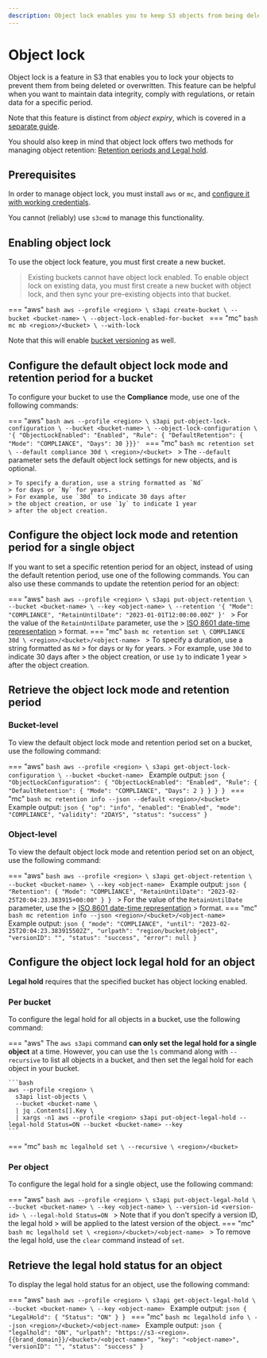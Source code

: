 ```yaml
---
description: Object lock enables you to keep S3 objects from being deleted or overwritten.
---
```

# Object lock


Object lock is a feature in S3 that enables you to lock your objects
to prevent them from being deleted or overwritten. This feature can be
helpful when you want to maintain data integrity, comply with
regulations, or retain data for a specific period.

Note that this feature is distinct from *object expiry*, which is covered in a [separate guide](expiry.md).

You should also keep in mind that object lock offers two methods for managing object retention: [Retention periods and Legal hold](../../../background/object-storage.md#object-lock).

## Prerequisites

In order to manage object lock, you must install `aws` or `mc`, and [configure it with working credentials](credentials.md).

You cannot (reliably) use `s3cmd` to manage this functionality.

## Enabling object lock

To use the object lock feature, you must first create a new bucket.

> Existing buckets cannot have object lock enabled.
> To enable object lock on existing data, you must first create a new bucket with object lock, and then sync your pre-existing objects into that bucket.

=== "aws"
    ```bash
    aws --profile <region> \
      s3api create-bucket \
      --bucket <bucket-name> \
      --object-lock-enabled-for-bucket
    ```
=== "mc"
    ```bash
    mc mb <region>/<bucket> \
      --with-lock
    ```

Note that this will enable [bucket versioning](versioning.md) as well.

## Configure the default object lock mode and retention period for a bucket

To configure your bucket to use the **Compliance** mode,
use one of the following commands:

=== "aws"
    ```bash
    aws --profile <region> \
      s3api put-object-lock-configuration \
      --bucket <bucket-name> \
      --object-lock-configuration \
      '{ "ObjectLockEnabled": "Enabled", "Rule": { "DefaultRetention": { "Mode": "COMPLIANCE", "Days": 30 }}}'
    ```
=== "mc"
    ```bash
    mc retention set \
      --default compliance 30d \
      <region>/<bucket>
    ```
    > The `--default` parameter sets the default object lock settings for new objects, and is optional.

    > To specify a duration, use a string formatted as `Nd`
    > for days or `Ny` for years.
    > For example, use `30d` to indicate 30 days after
    > the object creation, or use `1y` to indicate 1 year
    > after the object creation.

## Configure the object lock mode and retention period for a single object

If you want to set a specific retention period for an object,
instead of using the default retention period, use one of the
following commands. You can also use these commands to update
the retention period for an object:

=== "aws"
    ```bash
    aws --profile <region> \
      s3api put-object-retention \
      --bucket <bucket-name> \
      --key <object-name> \
      --retention '{ "Mode": "COMPLIANCE", "RetainUntilDate": "2023-01-01T12:00:00.00Z" }'
    ```
    > For the value of the `RetainUntilDate` parameter, use the
    > [ISO 8601 date-time representation](https://en.wikipedia.org/wiki/ISO_8601#Combined_date_and_time_representations)
    > format.
=== "mc"
    ```bash
    mc retention set \
      COMPLIANCE 30d \
      <region>/<bucket>/<object-name>
    ```
    > To specify a duration, use a string formatted as `Nd`
    > for days or `Ny` for years.
    > For example, use `30d` to indicate 30 days after
    > the object creation, or use `1y` to indicate 1 year
    > after the object creation.

## Retrieve the object lock mode and retention period

### Bucket-level

To view the default object lock mode and retention period set on
a bucket, use the following command:

=== "aws"
    ```bash
    aws --profile <region> \
      s3api get-object-lock-configuration \
      --bucket <bucket-name>
    ```
    Example output:
    ```json
    {
      "ObjectLockConfiguration": {
        "ObjectLockEnabled": "Enabled",
        "Rule": {
          "DefaultRetention": {
            "Mode": "COMPLIANCE",
            "Days": 2
          }
        }
      }
    }
    ```
=== "mc"
    ```bash
    mc retention info --json --default <region>/<bucket>
    ```
    Example output:
    ```json
    {
      "op": "info",
      "enabled": "Enabled",
      "mode": "COMPLIANCE",
      "validity": "2DAYS",
      "status": "success"
    }
    ```

### Object-level

To view the default object lock mode and retention period set on
an object, use the following command:

=== "aws"
    ```bash
    aws --profile <region> \
      s3api get-object-retention \
      --bucket <bucket-name> \
      --key <object-name>
    ```
    Example output:
    ```json
    {
      "Retention": {
        "Mode": "COMPLIANCE",
        "RetainUntilDate": "2023-02-25T20:04:23.383915+00:00"
      }
    }
    ```
    > For the value of the `RetainUntilDate` parameter, use the
    > [ISO 8601 date-time representation](https://en.wikipedia.org/wiki/ISO_8601#Combined_date_and_time_representations)
    > format.
=== "mc"
    ```bash
    mc retention info --json <region>/<bucket>/<object-name>
    ```
    Example output:
    ```json
    {
      "mode": "COMPLIANCE",
      "until": "2023-02-25T20:04:23.383915502Z",
      "urlpath": "region/bucket/object",
      "versionID": "",
      "status": "success",
      "error": null
    }
    ```


## Configure the object lock legal hold for an object

**Legal hold** requires that the specified bucket
has object locking enabled.

### Per bucket

To configure the legal hold for all objects in a bucket,
use the following command:

=== "aws"
    The `aws s3api`
    command **can only set the legal hold for a single object**
    at a time. However, you can use the `ls` command along with
    `--recursive` to list all objects in a bucket, and then
    set the legal hold for each object in your bucket.

    ```bash
    aws --profile <region> \
      s3api list-objects \
      --bucket <bucket-name \
      | jq .Contents[].Key \
      | xargs -n1 aws --profile <region> s3api put-object-legal-hold --legal-hold Status=ON --bucket <bucket-name> --key
    ```
=== "mc"
    ```bash
    mc legalhold set \
      --recursive \
      <region>/<bucket>
    ```

### Per object

To configure the legal hold for a single object,
use the following command:

=== "aws"
    ```bash
    aws --profile <region> \
      s3api put-object-legal-hold \
      --bucket <bucket-name> \
      --key <object-name> \
      --version-id <version-id> \
      --legal-hold Status=ON
    ```
    > Note that if you don't specify a version ID, the legal hold
    > will be applied to the latest version of the object.
=== "mc"
    ```bash
    mc legalhold set \
      <region>/<bucket>/<object-name>
    ```
    > To remove the legal hold, use the `clear` command instead of `set`.

## Retrieve the legal hold status for an object

To display the legal hold status for an object, use the following command:

=== "aws"
    ```bash
    aws --profile <region> \
      s3api get-object-legal-hold \
      --bucket <bucket-name> \
      --key <object-name>
    ```
    Example output:
    ```json
    {
      "LegalHold": {
        "Status": "ON"
      }
    }
    ```
=== "mc"
    ```bash
    mc legalhold info \
      --json <region>/<bucket>/<object-name>
    ```
    Example output:
    ```json
    {
      "legalhold": "ON",
      "urlpath": "https://s3-<region>.{{brand_domain}}/<bucket>/<object-name>",
      "key": "<object-name>",
      "versionID": "",
      "status": "success"
    }
    ```
